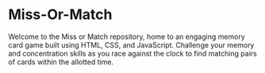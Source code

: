 # Miss-Or-Match
Welcome to the Miss or Match repository, home to an engaging memory card game built using HTML, CSS, and JavaScript. Challenge your memory and concentration skills as you race against the clock to find matching pairs of cards within the allotted time.
